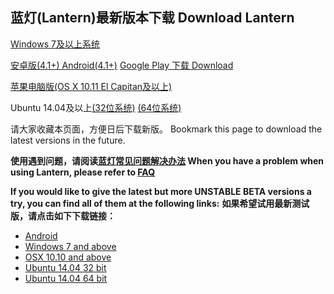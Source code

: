 ## 蓝灯(Lantern)最新版本下载  Download Lantern 


[Windows 7及以上系统](https://s3.amazonaws.com/lantern/lantern-installer.exe)       

[安卓版(4.1+) Android(4.1+)](https://s3.amazonaws.com/lantern/lantern-installer.apk) [Google Play 下载 Download](https://play.google.com/store/apps/details?id=org.getlantern.lantern) 

[苹果电脑版(OS X 10.11 El Capitan及以上)](https://s3.amazonaws.com/lantern/lantern-installer.dmg)               

Ubuntu 14.04及以上[(32位系统)](https://s3.amazonaws.com/lantern/lantern-installer-32-bit.deb) [(64位系统)](https://s3.amazonaws.com/lantern/lantern-installer-64-bit.deb)

请大家收藏本页面，方便日后下载新版。
Bookmark this page to download the latest versions in the future.

**使用遇到问题，请阅读[蓝灯常见问题解决办法](https://github.com/getlantern/lantern/wiki) When you have a problem when using Lantern, please refer to [FAQ](https://github.com/getlantern/lantern/wiki)** 

**If you would like to give the latest but more UNSTABLE BETA versions a try, you can find all of them at the following links:** **如果希望试用最新测试版，请点击如下下载链接：**
- [Android](https://s3.amazonaws.com/lantern/lantern-installer-preview.apk)
- [Windows 7 and above](https://s3.amazonaws.com/lantern/lantern-installer-preview.exe)
- [OSX 10.10 and above](https://s3.amazonaws.com/lantern/lantern-installer-preview.dmg)
- [Ubuntu 14.04 32 bit](https://s3.amazonaws.com/lantern/lantern-installer-preview-32-bit.deb)
- [Ubuntu 14.04 64 bit](https://s3.amazonaws.com/lantern/lantern-installer-preview-64-bit.deb)
